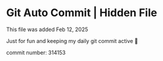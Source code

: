 # Git Auto Commit | Hidden File

This file was added Feb 12, 2025

Just for fun and keeping my daily git commit active 🤪

commit number: 314153
